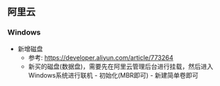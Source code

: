 


## 阿里云

### Windows

- 新增磁盘
    - 参考: https://developer.aliyun.com/article/773264
    - 新买的磁盘(数据盘)，需要先在阿里云管理后台进行挂载，然后进入Windows系统进行联机 - 初始化(MBR即可) - 新建简单卷即可
